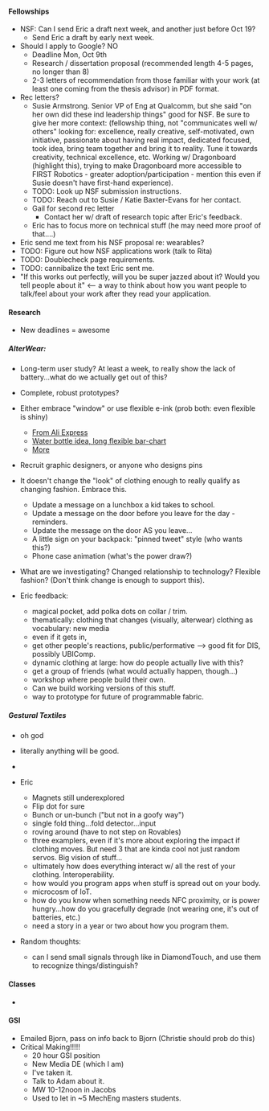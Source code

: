#### Fellowships

- NSF: Can I send Eric a draft next week, and another just before Oct 19?
  - Send Eric a draft by early next week.
- Should I apply to Google? NO
    - Deadline Mon, Oct 9th
    - Research / dissertation proposal (recommended length 4-5 pages, no longer than 8)
    - 2-3 letters of recommendation from those familiar with your work (at least one coming from the thesis advisor) in PDF format.
- Rec letters?
    - Susie Armstrong. Senior VP of Eng at Qualcomm, but she said "on her own did these ind leadership things" good for NSF. Be sure to give her more context: (fellowship thing, not "communicates well w/ others" looking for: excellence, really creative, self-motivated, own initiative, passionate about having real impact, dedicated focused, took idea, bring team together and bring it to reality. Tune it towards creativity, technical excellence, etc. Working w/ Dragonboard (highlight this), trying to make Dragonboard more accessible to FIRST Robotics - greater adoption/participation - mention this even if Susie doesn't have first-hand experience).
    - TODO: Look up NSF submission instructions.
    - TODO: Reach out to Susie / Katie Baxter-Evans for her contact.
    - Gail for second rec letter
      - Contact her w/ draft of research topic after Eric's feedback. 
    - Eric has to focus more on technical stuff (he may need more proof of that....)
- Eric send me text from his NSF proposal re: wearables?
- TODO: Figure out how NSF applications work (talk to Rita)
- TODO: Doublecheck page requirements.
- TODO: cannibalize the text Eric sent me.
- "If this works out perfectly, will you be super jazzed about it? Would you tell people about it" <-- a way to think about how you want people to talk/feel about your work after they read your application.

#### Research
- New deadlines = awesome

##### AlterWear: 
  - Long-term user study? At least a week, to really show the lack of battery...what do we actually get out of this?
  - Complete, robust prototypes?
  - Either embrace "window" or use flexible e-ink (prob both: even flexible is shiny)
      - [From Ali Express](https://www.aliexpress.com/item/1-43inch-flexible-wristband-e-ink-e-paper-display-screen/32810164601.html?src=google&albslr=200189406&isdl=y&aff_short_key=UneMJZVf&source=%7Bifdyn:dyn%7D%7Bifpla:pla%7D%7Bifdbm:DBM&albch=DID%7D&src=google&albch=shopping&acnt=708-803-3821&isdl=y&aff_short_key=UneMJZVf&albcp=653153425&albag=33189090135&slnk=&trgt=75384829977&plac=&crea=en32810164601&netw=g&device=c&mtctp=&gclid=CjwKCAjwu7LOBRBZEiwAQtfbGG09wbB8Z4G31SpSBkr-mAnDVimMU7eEH2U8kmGy2Sjp_S9rgxNJsRoCm0kQAvD_BwE)
      - [Water bottle idea, long flexible bar-chart](https://www.aliexpress.com/item/0-9-inch-Flexible-Bending-Black-White-10-Segment-LCD-Display-Screen-Without-Controller/32653237676.html?spm=2114.10010108.1000014.8.6f133121zKPfTk&traffic_analysisId=recommend_3035_null_null_null&scm=1007.13338.80878.000000000000000&pvid=dd7f4052-5110-441c-9d29-43adc98d1701&tpp=1)
      - [More](http://www2.eink.com/flexible.html)
  - Recruit graphic designers, or anyone who designs pins
  - It doesn't change the "look" of clothing enough to really qualify as changing fashion. Embrace this.
      - Update a message on a lunchbox a kid takes to school.
      - Update a message on the door before you leave for the day - reminders.
      - Update the message on the door AS you leave...
      - A little sign on your backpack: "pinned tweet" style (who wants this?)
      - Phone case animation (what's the power draw?)
  - What are we investigating? Changed relationship to technology? Flexible fashion? (Don't think change is enough to support this).

  - Eric feedback:
    - magical pocket, add polka dots on collar / trim. 
    - thematically: clothing that changes (visually, alterwear) clothing as vocabulary: new media
    - even if it gets in, 
    - get other people's reactions, public/performative --> good fit for DIS, possibly UBIComp. 
    - dynamic clothing at large: how do people actually live with this?
    - get a group of friends (what would actually happen, though...)
    - workshop where people build their own.
    - Can we build working versions of this stuff.
    - way to prototype for future of programmable fabric.

##### Gestural Textiles
  - oh god
  - literally anything will be good.
  - 
  - Eric
    - Magnets still underexplored
    - Flip dot for sure
    - Bunch or un-bunch ("but not in a goofy way")
    - single fold thing...fold detector...input
    - roving around (have to not step on Rovables)
    - three examplers, even if it's more about exploring the impact if clothing moves. But need 3 that are kinda cool not just random servos. Big vision of stuff...
    - ultimately how does everything interact w/ all the rest of your clothing. Interoperability.
    - how would you program apps when stuff is spread out on your body.
    - microcosm of IoT.
    - how do you know when something needs NFC proximity, or is power hungry...how do you gracefully degrade (not wearing one, it's out of batteries, etc.) 
    - need a story in a year or two about how you program them. 

- Random thoughts:
    - can I send small signals through like in DiamondTouch, and use them to recognize things/distinguish?
 
#### Classes
  - 

#### GSI
- Emailed Bjorn, pass on info back to Bjorn (Christie should prob do this)
- Critical Making!!!!! 
  - 20 hour GSI position
  - New Media DE (which I am)
  - I've taken it.
  - Talk to Adam about it. 
  - MW 10-12noon in Jacobs
  - Used to let in ~5 MechEng masters students. 







